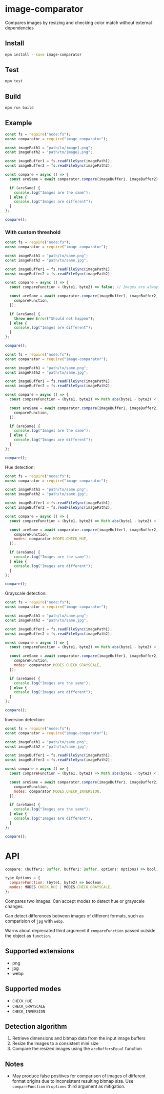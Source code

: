 # image-comparator

Compares images by resizing and checking color match without external dependencies

## Install

```bash
npm install --save image-comparator
```

## Test

```bash
npm test
```

## Build

```bash
npm run build
```

## Example

```js
const fs = require("node:fs");
const comparator = require("image-comparator");

const imagePath1 = "path/to/image1.png";
const imagePath2 = "path/to/image2.png";

const imageBuffer1 = fs.readFileSync(imagePath1);
const imageBuffer2 = fs.readFileSync(imagePath2);

const compare = async () => {
  const areSame = await comparator.compare(imageBuffer1, imageBuffer2);

  if (areSame) {
    console.log("Images are the same");
  } else {
    console.log("Images are different");
  }
};

compare();
```

### With custom threshold

```js
const fs = require("node:fs");
const comparator = require("image-comparator");

const imagePath1 = "path/to/same.png";
const imagePath2 = "path/to/same.jpg";

const imageBuffer1 = fs.readFileSync(imagePath1);
const imageBuffer2 = fs.readFileSync(imagePath2);

const compare = async () => {
  const compareFunction = (byte1, byte2) => false; // Images are always different

  const areSame = await comparator.compare(imageBuffer1, imageBuffer2, {
    compareFunction,
  });

  if (areSame) {
    throw new Error("Should not happen");
  } else {
    console.log("Images are different");
  }
};

compare();
```

```js
const fs = require("node:fs");
const comparator = require("image-comparator");

const imagePath1 = "path/to/same.png";
const imagePath2 = "path/to/same.jpg";

const imageBuffer1 = fs.readFileSync(imagePath1);
const imageBuffer2 = fs.readFileSync(imagePath2);

const compare = async () => {
  const compareFunction = (byte1, byte2) => Math.abs(byte1 - byte2) < 128; // If color difference is small enough

  const areSame = await comparator.compare(imageBuffer1, imageBuffer2, {
    compareFunction,
  });

  if (areSame) {
    console.log("Images are the same");
  } else {
    console.log("Images are different");
  }
};

compare();
```

Hue detection:

```js
const fs = require("node:fs");
const comparator = require("image-comparator");

const imagePath1 = "path/to/same.png";
const imagePath2 = "path/to/same.jpg";

const imageBuffer1 = fs.readFileSync(imagePath1);
const imageBuffer2 = fs.readFileSync(imagePath2);

const compare = async () => {
  const compareFunction = (byte1, byte2) => Math.abs(byte1 - byte2) < 128; // If color difference is small enough

  const areSame = await comparator.compare(imageBuffer1, imageBuffer2, {
    compareFunction,
    modes: comparator.MODES.CHECK_HUE,
  });

  if (areSame) {
    console.log("Images are the same");
  } else {
    console.log("Images are different");
  }
};

compare();
```

Grayscale detection:

```js
const fs = require("node:fs");
const comparator = require("image-comparator");

const imagePath1 = "path/to/same.png";
const imagePath2 = "path/to/same.jpg";

const imageBuffer1 = fs.readFileSync(imagePath1);
const imageBuffer2 = fs.readFileSync(imagePath2);

const compare = async () => {
  const compareFunction = (byte1, byte2) => Math.abs(byte1 - byte2) < 128; // If color difference is small enough

  const areSame = await comparator.compare(imageBuffer1, imageBuffer2, {
    compareFunction,
    modes: comparator.MODES.CHECK_GRAYSCALE,
  });

  if (areSame) {
    console.log("Images are the same");
  } else {
    console.log("Images are different");
  }
};

compare();
```

Inversion detection:

```js
const fs = require("node:fs");
const comparator = require("image-comparator");

const imagePath1 = "path/to/same.png";
const imagePath2 = "path/to/same.jpg";

const imageBuffer1 = fs.readFileSync(imagePath1);
const imageBuffer2 = fs.readFileSync(imagePath2);

const compare = async () => {
  const compareFunction = (byte1, byte2) => Math.abs(byte1 - byte2) < 128; // If color difference is small enough

  const areSame = await comparator.compare(imageBuffer1, imageBuffer2, {
    compareFunction,
    modes: comparator.MODES.CHECK_INVERSION,
  });

  if (areSame) {
    console.log("Images are the same");
  } else {
    console.log("Images are different");
  }
};

compare();
```

# API

```js
compare: (buffer1: Buffer, buffer2: Buffer, options: Options) => bool;

type Options = {
  compareFunction: (byte1, byte2) => boolean,
  modes: MODES.CHECK_HUE | MODES.CHECK_GRAYSCALE,
};
```

Compares two images. Can accept modes to detect hue or grayscale changes.

Can detect differences between images of different formats, such as comparision of `jpg` with `webp`.

Warns about deprecated third argument if `compareFunction` passed outside the object as `function`.

## Supported extensions

- png
- jpg
- webp

## Supported modes

- `CHECK_HUE`
- `CHECK_GRAYSCALE`
- `CHECK_INVERSION`

## Detection algorithm

1. Retrieve dimensions and bitmap data from the input image buffers
2. Resize the images to a consistent mini size
3. Compare the resized images using the `areBuffersEqual` function

## Notes

- May produce false positives for comparison of images of different format origins due to inconsistent resulting bitmap size. Use `compareFunction` in `options` third argument as mitigation.
